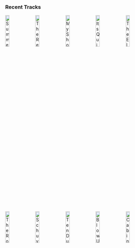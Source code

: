 ### Recent Tracks
[<img src='https://lastfm.freetls.fastly.net/i/u/300x300/5b7b1d761c3656190e2bf9fb625ff8a4.jpg' width='16%' height='16%' alt='Summer'>](https://www.last.fm/music/simpson/_/summer)&nbsp;&nbsp;&nbsp;&nbsp;[<img src='https://lastfm.freetls.fastly.net/i/u/300x300/cf1fb97104eb7f3c7e76271ccfa35efb.jpg' width='16%' height='16%' alt='The Reynolds Pamphlet'>](https://www.last.fm/music/original%2bbroadway%2bcast%2bof%2bhamilton/_/the%2breynolds%2bpamphlet)&nbsp;&nbsp;&nbsp;&nbsp;[<img src='https://lastfm.freetls.fastly.net/i/u/300x300/cf1fb97104eb7f3c7e76271ccfa35efb.jpg' width='16%' height='16%' alt='My Shot'>](https://www.last.fm/music/lin-manuel%2bmiranda/_/my%2bshot)&nbsp;&nbsp;&nbsp;&nbsp;[<img src='https://lastfm.freetls.fastly.net/i/u/300x300/cf1fb97104eb7f3c7e76271ccfa35efb.jpg' width='16%' height='16%' alt='Its Quiet Uptown'>](https://www.last.fm/music/ren%25c3%25a9e%2belise%2bgoldsberry/_/it%2527s%2bquiet%2buptown)&nbsp;&nbsp;&nbsp;&nbsp;[<img src='https://lastfm.freetls.fastly.net/i/u/300x300/cf1fb97104eb7f3c7e76271ccfa35efb.jpg' width='16%' height='16%' alt='The Election of 1800'>](https://www.last.fm/music/daveed%2bdiggs/_/the%2belection%2bof%2b1800)&nbsp;&nbsp;&nbsp;&nbsp;<br>[<img src='https://lastfm.freetls.fastly.net/i/u/300x300/cf1fb97104eb7f3c7e76271ccfa35efb.jpg' width='16%' height='16%' alt='The Room Where It Happens'>](https://www.last.fm/music/leslie%2bodom%2bjr./_/the%2broom%2bwhere%2bit%2bhappens)&nbsp;&nbsp;&nbsp;&nbsp;[<img src='https://lastfm.freetls.fastly.net/i/u/300x300/cf1fb97104eb7f3c7e76271ccfa35efb.jpg' width='16%' height='16%' alt='Schuyler Defeated'>](https://www.last.fm/music/anthony%2bramos/_/schuyler%2bdefeated)&nbsp;&nbsp;&nbsp;&nbsp;[<img src='https://lastfm.freetls.fastly.net/i/u/300x300/cf1fb97104eb7f3c7e76271ccfa35efb.jpg' width='16%' height='16%' alt='Ten Duel Commandments'>](https://www.last.fm/music/anthony%2bramos/_/ten%2bduel%2bcommandments)&nbsp;&nbsp;&nbsp;&nbsp;[<img src='https://lastfm.freetls.fastly.net/i/u/300x300/cf1fb97104eb7f3c7e76271ccfa35efb.jpg' width='16%' height='16%' alt='Blow Us All Away'>](https://www.last.fm/music/anthony%2bramos/_/blow%2bus%2ball%2baway)&nbsp;&nbsp;&nbsp;&nbsp;[<img src='https://lastfm.freetls.fastly.net/i/u/300x300/cf1fb97104eb7f3c7e76271ccfa35efb.jpg' width='16%' height='16%' alt='Cabinet Battle #1'>](https://www.last.fm/music/christopher%2bjackson/_/cabinet%2bbattle%2b%25231)&nbsp;&nbsp;&nbsp;&nbsp;<br>